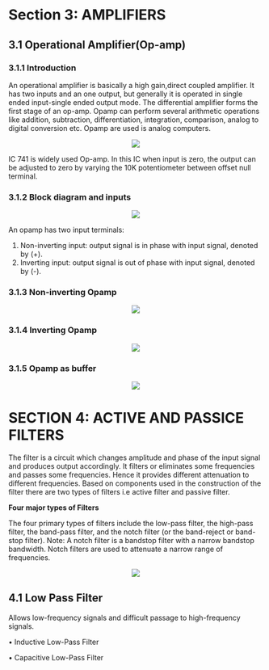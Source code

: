 # Section 3: AMPLIFIERS
## 3.1 Operational Amplifier(Op-amp)
### 3.1.1 Introduction
An operational amplifier is basically a high gain,direct coupled amplifier. It has two inputs 
and an one output, but generally it is operated in single ended input-single ended
output mode. The differential amplifier forms the first stage of an op-amp. Opamp can
perform several arithmetic operations like addition, subtraction, differentiation, integration,
comparison, analog to digital conversion etc. Opamp are used is analog computers.

<p align="center">
<img src="https://user-images.githubusercontent.com/63674480/79279637-15a84980-7ecc-11ea-9c91-2d6b1359765b.png"/>
</p>

                              
IC 741 is widely used Op-amp. In this IC when input is zero, the output can be adjusted
to zero by varying the 10K potentiometer between offset null terminal.


### 3.1.2 Block diagram and inputs

<p align="center">
<img src="https://user-images.githubusercontent.com/63674480/79280246-8865f480-7ecd-11ea-86ad-5d4910c293a9.png"/>
</p>                                                          

An opamp has two input terminals:
1. Non-inverting input: output signal is in phase with input signal, denoted by (+).
2. Inverting input: output signal is out of phase with input signal, denoted by (-).

### 3.1.3 Non-inverting Opamp

<p align="center">
<img src="https://user-images.githubusercontent.com/63674480/79280344-c400be80-7ecd-11ea-88fb-ade10137fc83.png"/>
</p>
 
### 3.1.4 Inverting Opamp

<p align="center">
<img src="https://user-images.githubusercontent.com/63674480/79280494-1d68ed80-7ece-11ea-8bb8-1f8cbe954b41.png"/>
</p>

### 3.1.5 Opamp as buffer

<p align="center">
<img src="https://user-images.githubusercontent.com/63674480/79279637-15a84980-7ecc-11ea-9c91-2d6b1359765b.png"/>
</p>
                                                           
# SECTION 4: ACTIVE AND PASSICE FILTERS
The filter is a circuit which changes amplitude and phase of the input signal and produces
output accordingly. It filters or eliminates some frequencies and passes some
frequencies. Hence it provides different attenuation to different frequencies. Based on
components used in the construction of the filter there are two types of filters i.e active
filter and passive filter.

**Four major types of Filters**

The four primary types of filters include the low-pass filter, the high-pass filter, the
band-pass filter, and the notch filter (or the band-reject or band-stop filter). Note: A
notch filter is a bandstop filter with a narrow bandstop bandwidth. Notch filters are
used to attenuate a narrow range of frequencies.

<p align="center">
<img src="https://user-images.githubusercontent.com/63674480/79279637-15a84980-7ecc-11ea-9c91-2d6b1359765b.png"/>
</p>
 
 ## 4.1 Low Pass Filter
 Allows low-frequency signals and difficult passage to high-frequency signals.
 
• Inductive Low-Pass Filter

• Capacitive Low-Pass Filter


                                    
